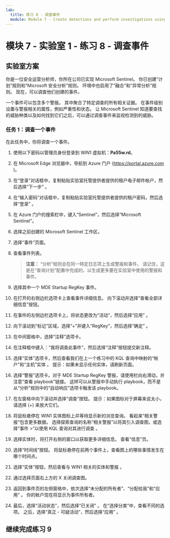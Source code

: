 ```yaml
---
lab:
  title: 练习 8 - 调查事件
  module: Module 7 - Create detections and perform investigations using Microsoft Sentinel
---
```


# <a name="module-7---lab-1---exercise-8---investigate-incidents"></a>模块 7 - 实验室 1 - 练习 8 - 调查事件

## <a name="lab-scenario"></a>实验室方案


你是一位安全运营分析师，你所在公司已实现 Microsoft Sentinel。 你已创建“计划”规则和“Microsoft 安全分析”规则。 环境中也启用了“融合”和“异常分析”规则。 现在，可以调查他们创建的事件。

一个事件可以包含多个警报。 其中聚合了特定调查的所有相关证据。 在事件级别设置与警报相关的属性，例如严重性和状态。 让 Microsoft Sentinel 知道要查找的威胁种类以及如何找到它们之后，可以通过调查事件来监视检测到的威胁。


### <a name="task-1-investigate-an-incident"></a>任务 1：调查一个事件

在此任务中，你将调查一个事件。

1. 使用以下密码以管理员身份登录到 WIN1 虚拟机：**Pa55w.rd**。  

1. 在 Microsoft Edge 浏览器中，导航到 Azure 门户 (https://portal.azure.com )。

1. 在“登录”对话框中，复制粘贴实验室托管提供者提供的租户电子邮件帐户，然后选择“下一步”  。

1. 在“输入密码”对话框中，复制粘贴实验室托管提供者提供的租户密码，然后选择“登录”  。

1. 在 Azure 门户的搜索栏中，键入“Sentinel”，然后选择“Microsoft Sentinel”。

1. 选择之前创建的 Microsoft Sentinel 工作区。

1. 选择“事件”页面。

1. 查看事件列表。

    >**注意：** “分析”规则会在同一特定日志项上生成警报和事件。 请记住，这是在“查询计划”配置中完成的，以生成更多要在实验室中使用的警报和事件。
  
1. 选择其中一个 MDE Startup RegKey 事件。

1. 在打开的右侧边栏选项卡上查看事件详细信息。 向下滚动并选择“查看全部详细信息”按钮。

1. 在事件的左侧边栏选项卡上，将状态更改为“活动”，然后选择“应用” 。

1. 向下滚动到“标记”区域，选择“+”并键入“RegKey”，然后选择“确定”  。

1. 在中间窗格中，选择“注释”选项卡。

1. 在注释框中键入：“我将调查此事件”，然后选择“注释”按钮提交新注释。

1. 选择“实体”选项卡，然后查看我们在上一个练习中的 KQL 查询中映射的“帐户”和“主机”实体 。 提示：如果未显示任何实体，请刷新页面。

1. 选择“警报”选项卡。对于 MDE Startup RegKey 警报，请使用栏向右滑动，并注意“查看 playbook”链接。 这样可以从警报中手动执行 playbook，而不是从“分析”规则中的“自动响应”选项卡触发该 playbook。

1. 在左窗格中向下滚动并选择“调查”按钮。 提示：如果图标对于屏幕来说太小，请选择 (+) 来放大它们。

1. 将鼠标悬停在 WIN1 实体图标上并等待显示新的浏览查询。 看起来“相关警报”包含更多数据。 选择探索查询的名称“相关警报”以将其引入调查图，或选择“事件 >”以使用 KQL 查询对其进行调查 。

1.  选择实体时，将打开右侧的窗口以获取更多详细信息。 查看“信息”页。

1. 选择“时间线”按钮。 将鼠标悬停在前两个事件上，查看图上的哪些事情发生在哪个时间点。

1. 选择“实体”按钮，然后查看与 WIN1 相关的实体和警报  。

1. 通过选择页面右上方的 X 关闭调查图。

1. 返回到事件页的左侧窗格中，依次选择“未分配的所有者”、“分配给我”和“应用”  。 你的帐户现在将显示为事件所有者。

1. 最后，选择“活动状态”，然后选择“已关闭” 。 在“选择分类”中，查看不同的选项。 之后，选择“真正 - 可疑活动”，然后选择“应用” 。

## <a name="proceed-to-exercise-9"></a>继续完成练习 9
